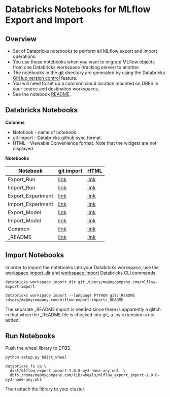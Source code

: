 # Databricks Notebooks for MLflow Export and Import


## Overview

* Set of Databricks notebooks to perform all MLflow export and import operations.
* You use these notebooks when you want to migrate MLflow objects from one Databricks workspace (tracking server) to another.
* The notebooks in the [git](git) directory are generated by using the Databricks [GitHub version control](https://docs.databricks.com/notebooks/github-version-control.html) feature.
* You will need to set up a common cloud location mounted on DBFS in your source and destination workspaces.
* See the notebook [README](html/_README.html).

## Databricks Notebooks

**Columns**
* Notebook - name of notebook.
* git import - Databricks github sync format.
* HTML - Viewable Convenience format. Note that the widgets are not displayed.

**Notebooks**

| Notebook | git import | HTML | 
|----------|----------|---------|
| Export_Run | [link](git/Export_Run.py) | [link](html/Export_Run.html) |
| Import_Run | [link](git/Import_Run.py) | [link](html/Import_Run.html) | 
| Export_Experiment | [link](git/Export_Experiment.py) | [link](html/Export_Experiment.html) 
| Import_Experiment | [link](git/Import_Experiment.py) | [link](html/Import_Experiment.html) |
| Export_Model | [link](git/Export_Model.py) | [link](html/Export_Model.html) | 
| Import_Model | [link](git/Import_Model.py) | [link](html/Import_Model.html) |
| Common | [link](git/Common.py) | [link](html/Common.html) | 
| _README | [link](git/_README) | [link](html/_README.html) |


## Import Notebooks 

In order to import the notebooks into your Databricks workspace, use the 
[workspace import_dir](https://docs.databricks.com/dev-tools/cli/workspace-cli.html#import-a-directory-from-your-local-filesystem-into-a-workspace) 
and [workspace import](https://docs.databricks.com/dev-tools/cli/workspace-cli.html#import-a-file-from-your-local-filesystem-into-a-workspace) Databricks CLI commands.

```
databricks workspace import_dir git /Users/me@mycompany.com/mlflow-export-import

databricks workspace import --language PYTHON git/_README  /Users/me@mycompany.com/mlflow-export-import/_README 
```

The separate _README import is needed since there is apparently a glitch in that when the _README file is checked into git, a .py extension is not added.

## Run Notebooks

Push the wheel library to DFBS.
```
python setup.py bdist_wheel

databricks fs cp \
  dist/mlflow_export_import-1.0.0-py3-none-any.whl  \
  dbfs:/home/me@mycompany.com/lib/wheels/mlflow_export_import-1.0.0-py3-none-any.whl
```

Then attach the library to your cluster.
